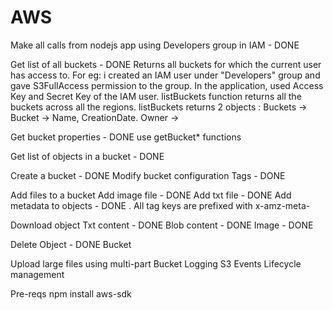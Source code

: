 ﻿# AWS

Make all calls from nodejs app using Developers group in IAM - DONE

Get list of all buckets - DONE
   Returns all buckets for which the current user has access to. For eg: i created an IAM user under "Developers" group and gave S3FullAccess permission to the group. In the application, used Access Key and Secret Key of the IAM user. listBuckets function returns all the buckets across all the regions.
   listBuckets returns 2 objects : Buckets -> Bucket -> Name, CreationDate. Owner -> 

Get bucket properties - DONE
    use getBucket* functions

Get list of objects in a bucket - DONE

Create a bucket - DONE
Modify bucket configuration
  Tags - DONE

Add files to a bucket 
  Add image file  - DONE
  Add txt file    - DONE
Add metadata to objects - DONE .
   All tag keys are prefixed with x-amz-meta-

Download object
   Txt content - DONE
   Blob content - DONE
   Image - DONE

Delete
  Object - DONE
  Bucket

Upload large files using multi-part
Bucket Logging
S3 Events
Lifecycle management


Pre-reqs
npm install aws-sdk



